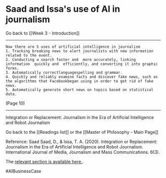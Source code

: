 # Saad and Issa's use of AI in journalism

Go back to [[Week 3 - Introduction]]

---

	Now there are 5 uses of artificial intelligence in journalism
	1. Tracking breaking news to alert journalists with new information related to the event.
	2. Conducting a search faster and  more accurately, linking information  quickly and  efficiently, and converting it into graphic forms.
	3. Automatically correctlanguagespelling and grammar.
	4. Quickly and reliably examine facts and discover fake news, such as the algorithms that Facebookbegan using in order to get rid of fake news.
	5. Automatically generate short news on topics based on statistical data.

(Page 10)

---

Integration or Replacement: Journalism in the Era of Artificial Intelligence and Robot Journalism

Go back to the [[Readings list]] or the [[Master of Philosophy - Main Page]]

Reference: Saad Saad, D., & Issa, T. A. (2020). Integration or Replacement: Journalism in the Era of Artificial Intelligence and Robot Journalism. International Journal of Media, Journalism and Mass Communications. 6(3).

The [relevant section is available here.](https://www.researchgate.net/profile/Saad_Saad13/publication/343263293_International_Journal_of_Media_Journalism_and_Mass_Communications_IJMJMC_Page_1_Integration_or_Replacement_Journalism_in_the_Era_of_Artificial_Intelligence_and_Robot_Journalism/links/5f203ecd92851cd5fa4e48e1/International-Journal-of-Media-Journalism-and-Mass-Communications-IJMJMC-Page-1-Integration-or-Replacement-Journalism-in-the-Era-of-Artificial-Intelligence-and-Robot-Journalism.pdf).

#AIBusinessCase
